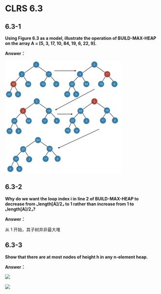 # CLRS 6.3

## 6.3-1

**Using Figure 6.3 as a model, illustrate the operation of BUILD-MAX-HEAP on the array A = [5, 3, 17, 10, 84, 19, 6, 22, 9].**

**Answer：**

![](https://github.com/MurphysL/Introduction-to-Algorithms/blob/master/src/C06/img/s6.3-1.png)

## 6.3-2

**Why do we want the loop index i in line 2 of BUILD-MAX-HEAP to decrease from ⌞length[A]/2⌟ to 1 rather than increase from 1 to ⌞length[A]/2⌟?**

**Answer：**

从 1 开始，其子树并非最大堆

## 6.3-3

**Show that there are at most  nodes of height h in any n-element heap.**

**Answer：**

![](https://camo.githubusercontent.com/8e1f4603fe5a371ab5bcb38f37db20c0617bbb64/687474703a2f2f6c617465782e636f6465636f67732e636f6d2f6769662e6c617465783f25323032253545253742685f302537442532302535436c652532306e2532302535436c6525323032253545253742685f302b312537442d31253230)

![](https://camo.githubusercontent.com/a38732f4e984296930e8da394cc5a8d9b113f62b/687474703a2f2f6c617465782e636f6465636f67732e636f6d2f6769662e6c617465783f2532302535436c6365696c2532306e2f2832253545253742682b3125374429253230253543726365696c2532302535436c652532302535436c6365696c2532302832253545253742685f302b312537442d31292f2832253545253742682b3125374429253230253543726365696c2532303d25323032253545253742685f302d68253744)

